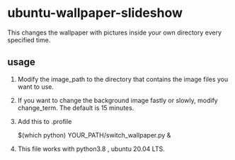 # ubuntu-wallpaper-slideshow
This changes the wallpaper with pictures inside your own directory every specified time.

## usage
1. Modify the image_path to the directory that contains the image files you want to use.
2. If you want to change the background image fastly or slowly, modify change_term. The default is 15 minutes.
3. Add this to .profile 

    $(which python) YOUR_PATH/switch_wallpaper.py &

4. This file works with python3.8 , ubuntu 20.04 LTS.
